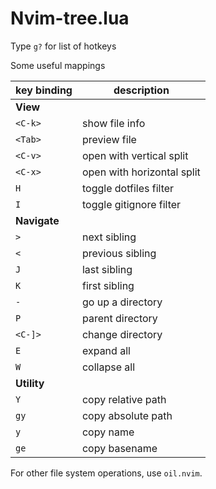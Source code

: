 <!-- markdownlint-disable MD013 -->

# Nvim-tree.lua

Type `g?` for list of hotkeys

Some useful mappings

| key binding  | description                |
| ------------ | -------------------------- |
| **View**     |                            |
| `<C-k>`      | show file info             |
| `<Tab>`      | preview file               |
| `<C-v>`      | open with vertical split   |
| `<C-x>`      | open with horizontal split |
| `H`          | toggle dotfiles filter     |
| `I`          | toggle gitignore filter    |
| **Navigate** |                            |
| `>`          | next sibling               |
| `<`          | previous sibling           |
| `J`          | last sibling               |
| `K`          | first sibling              |
| `-`          | go up a directory          |
| `P`          | parent directory           |
| `<C-]>`      | change directory           |
| `E`          | expand all                 |
| `W`          | collapse all               |
| **Utility**  |                            |
| `Y`          | copy relative path         |
| `gy`         | copy absolute path         |
| `y`          | copy name                  |
| `ge`         | copy basename              |

For other file system operations, use `oil.nvim`.
